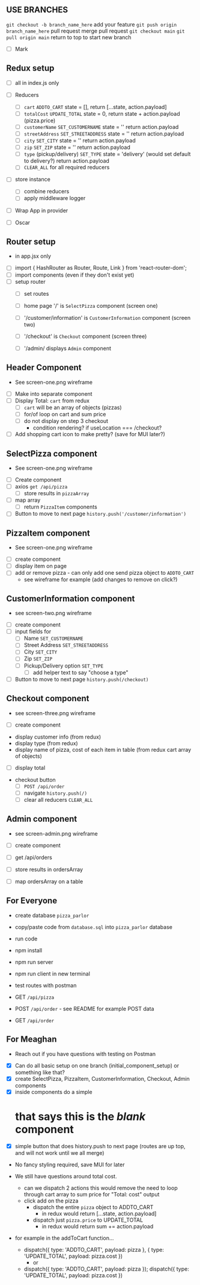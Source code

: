 ## USE BRANCHES

`git checkout -b branch_name_here`
add your feature
`git push origin branch_name_here`
pull request
merge pull request
`git checkout main`
`git pull origin main`
return to top to start new branch

- [ ] Mark
## Redux setup
- [ ] all in index.js only
- [ ] Reducers
    - [ ] `cart` `ADDTO_CART` state = [], return [...state, action.payload]
    - [ ] `totalCost` `UPDATE_TOTAL` state = 0, return state + action.payload (pizza.price) 
    - [ ] `customerName` `SET_CUSTOMERNAME` state = '' return action.payload
    - [ ] `streetAddress` `SET_STREETADDRESS` state = '' return action.payload
    - [ ] `city` `SET_CITY` state = '' return action.payload
    - [ ] `zip` `SET_ZIP` state = '' return action.payload
    - [ ] `type` (pickup/delivery) `SET_TYPE` state = 'delivery' (would set default to delivery?) return action.payload
    - [ ] `CLEAR_ALL` for all required reducers
- [ ] store instance
    - [ ] combine reducers
    - [ ] apply middleware logger
- [ ] Wrap App in provider

- [ ] Oscar
## Router setup
 - in app.jsx only
 - [ ] import { HashRouter as Router, Route, Link } from 'react-router-dom';
 - [ ] import components (even if they don't exist yet)
 - [ ] setup router
    - [ ] set routes
    - [ ] home page '/' is `SelectPizza` component (screen one)
    - [ ] '/customer/information' is `CustomerInformation` component (screen two)
    - [ ] '/checkout' is `Checkout` component (screen three)
    - [ ] '/admin/ displays `Admin` component


## Header Component
- See screen-one.png wireframe
- [ ] Make into separate component
- [ ] Display Total: `cart` from redux
    - [ ] `cart` will be an array of objects (pizzas)
    - [ ] for/of loop on cart and sum price
    - [ ] do not display on step 3 checkout
        - condition rendering? if useLocation === /checkout?
- [ ] Add shopping cart icon to make pretty? (save for MUI later?)

## SelectPizza component
- See screen-one.png wireframe
- [ ] Create component
- [ ] axios `get /api/pizza`
    - [ ] store results in `pizzaArray`
- [ ] map array 
    - [ ] return `PizzaItem` components
- [ ] Button to move to next page `history.push('/customer/information')`

 ## PizzaItem component
 - See screen-one.png wireframe
 - [ ] create component   
 - [ ] display item on page
 - [ ] add or remove pizza - can only add one send pizza object to `ADDTO_CART`
    - see wireframe for example (add changes to remove on click?)

## CustomerInformation component
- see screen-two.png wireframe
- [ ] create component
- [ ] input fields for 
    - [ ] Name `SET_CUSTOMERNAME`
    - [ ] Street Address `SET_STREETADDRESS`
    - [ ] City `SET_CITY`
    - [ ] Zip `SET_ZIP`
    - [ ] Pickup/Delivery option `SET_TYPE`
        - [ ] add helper text to say "choose a type"
- [ ] Button to move to next page `history.push(/checkout)` 

## Checkout component
- see screen-three.png wireframe
- [ ] create component
- display customer info (from redux)
- display type (from redux)
- display name of pizza, cost of each item in table (from redux cart array of objects)
- [ ] display total
- checkout button
    - [ ] `POST /api/order`
    - [ ] navigate `history.push(/)`
    - [ ] clear all reducers `CLEAR_ALL`

## Admin component
- see screen-admin.png wireframe
- [ ] create component
- [ ] get /api/orders
- [ ] store results in ordersArray
- [ ] map ordersArray on a table


## For Everyone
- create database `pizza_parlor`
- copy/paste code from `database.sql` into `pizza_parlor` database
- run code

- npm install
- npm run server
- npm run client in new terminal

- test routes with postman
- GET `/api/pizza`
- POST `/api/order` - see README for example POST data
- GET `/api/order`

## For Meaghan
- Reach out if you have questions with testing on Postman

- [X] Can do all basic setup on one branch (initial_component_setup) or something like that?
- [X] create SelectPizza, PizzaItem, CustomerInformation, Checkout, Admin components
- [X] inside components do a simple <h1> that says this is the _blank_ component
- [X] simple button that does history.push to next page (routes are up top, and will not work until we all merge)

- No fancy styling required, save MUI for later

- We still have questions around total cost. 
    - can we dispatch 2 actions this would remove the need to loop through cart array to sum price for "Total: cost" output
    - click add on the pizza
        - dispatch the entire `pizza` object to ADDTO_CART
            - in redux would return [...state, action.payload]
        - dispatch just `pizza.price` to UPDATE_TOTAL
            - in redux would return sum += action.payload
- for example in the addToCart function...
    - dispatch({ type: 'ADDTO_CART', payload: pizza }, { type: 'UPDATE_TOTAL', payload: pizza.cost })
        - or
    - dispatch({ type: 'ADDTO_CART', payload: pizza });
      dispatch({ type: 'UPDATE_TOTAL', payload: pizza.cost })

    
